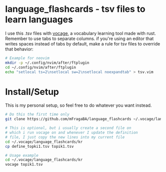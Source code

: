 # language_flashcards - tsv files to learn languages

I use this .tsv files with
[vocage](https://github.com/proycon/vocage), a vocabulary learning
tool made with rust. Remember to use tabs to separate columns. if
you're using an editor that writes spaces instead of tabs by default,
make a rule for tsv files to override that behavior:

```bash
# Example for neovim
mkdir -p ~/.config/nvim/after/ftplugin
cd ~/.config/nvim/after/ftplugin
echo "setlocal ts=2\nsetlocal sw=2\nsetlocal noexpandtab" > tsv.vim
```

# Install/Setup

This is my personal setup, so feel free to do whatever you want instead.

```bash
# Do this the first time only
git clone https://github.com/mFragaBA/language_flashcards ~/.vocage/language_flashcards

# This is optional, but i usually create a second file on 
# which i run vocage on and whenever I update the definition 
# file, I just copy the new lines into my current file
cd ~/.vocage/language_flashcards/kr
cp define_topki1.tsv topik1.tsv

# Usage example
cd ~/.vocage/language_flashcards/kr
vocage topik1.tsv
```
